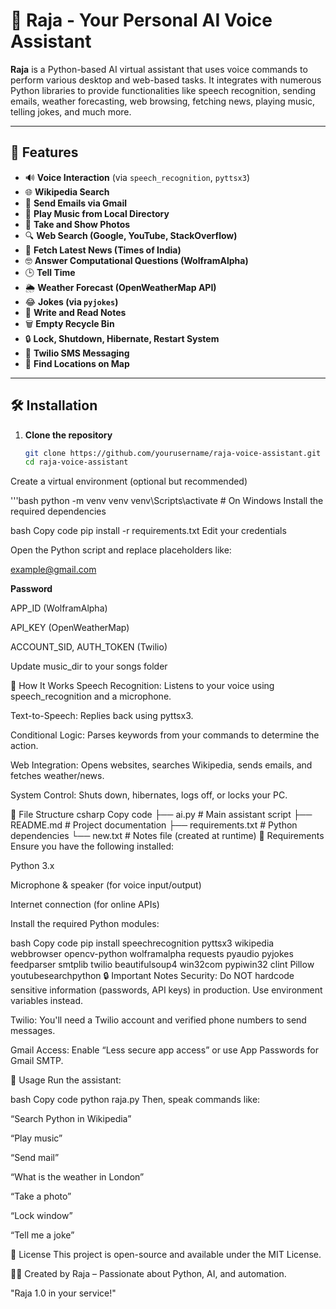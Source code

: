 # 🤖 Raja - Your Personal AI Voice Assistant

**Raja** is a Python-based AI virtual assistant that uses voice commands to perform various desktop and web-based tasks. It integrates with numerous Python libraries to provide functionalities like speech recognition, sending emails, weather forecasting, web browsing, fetching news, playing music, telling jokes, and much more.

---

## 🚀 Features

- 🔊 **Voice Interaction** (via `speech_recognition`, `pyttsx3`)
- 🌐 **Wikipedia Search**
- 📧 **Send Emails via Gmail**
- 🎵 **Play Music from Local Directory**
- 📸 **Take and Show Photos**
- 🔍 **Web Search (Google, YouTube, StackOverflow)**
- 📰 **Fetch Latest News (Times of India)**
- 🤓 **Answer Computational Questions (WolframAlpha)**
- 🕒 **Tell Time**
- 🌦️ **Weather Forecast (OpenWeatherMap API)**
- 😂 **Jokes (via `pyjokes`)**
- 📝 **Write and Read Notes**
- 🗑️ **Empty Recycle Bin**
- 🔒 **Lock, Shutdown, Hibernate, Restart System**
- 💬 **Twilio SMS Messaging**
- 📍 **Find Locations on Map**

---

## 🛠️ Installation

1. **Clone the repository**
   ```bash
   git clone https://github.com/yourusername/raja-voice-assistant.git
   cd raja-voice-assistant
Create a virtual environment (optional but recommended)

'''bash
python -m venv venv
venv\Scripts\activate  # On Windows
Install the required dependencies

bash
Copy code
pip install -r requirements.txt
Edit your credentials

Open the Python script and replace placeholders like:

example@gmail.com

**Password**

APP_ID (WolframAlpha)

API_KEY (OpenWeatherMap)

ACCOUNT_SID, AUTH_TOKEN (Twilio)

Update music_dir to your songs folder

🧠 How It Works
Speech Recognition: Listens to your voice using speech_recognition and a microphone.

Text-to-Speech: Replies back using pyttsx3.

Conditional Logic: Parses keywords from your commands to determine the action.

Web Integration: Opens websites, searches Wikipedia, sends emails, and fetches weather/news.

System Control: Shuts down, hibernates, logs off, or locks your PC.

📁 File Structure
csharp
Copy code
├── ai.py                  # Main assistant script
├── README.md                # Project documentation
├── requirements.txt         # Python dependencies
└── new.txt                  # Notes file (created at runtime)
📌 Requirements
Ensure you have the following installed:

Python 3.x

Microphone & speaker (for voice input/output)

Internet connection (for online APIs)

Install the required Python modules:

bash
Copy code
pip install speechrecognition pyttsx3 wikipedia webbrowser opencv-python wolframalpha requests pyaudio pyjokes feedparser smtplib twilio beautifulsoup4 win32com pypiwin32 clint Pillow youtubesearchpython
🔒 Important Notes
Security: Do NOT hardcode sensitive information (passwords, API keys) in production. Use environment variables instead.

Twilio: You'll need a Twilio account and verified phone numbers to send messages.

Gmail Access: Enable “Less secure app access” or use App Passwords for Gmail SMTP.

🎯 Usage
Run the assistant:

bash
Copy code
python raja.py
Then, speak commands like:

“Search Python in Wikipedia”

“Play music”

“Send mail”

“What is the weather in London”

“Take a photo”

“Lock window”

“Tell me a joke”

📄 License
This project is open-source and available under the MIT License.

🙋‍♂️ Created by
Raja – Passionate about Python, AI, and automation.

"Raja 1.0 in your service!"
